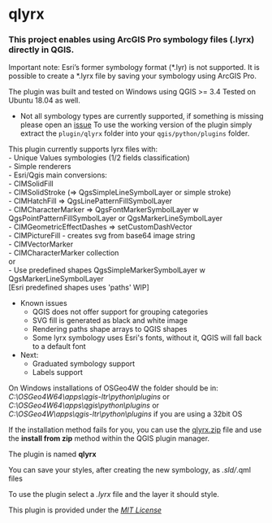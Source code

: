 # qlyrx

### This project enables using ArcGIS Pro symbology files (.lyrx) directly in QGIS.

Important note: Esri’s former symbology format (*.lyr) is not supported. 
It is possible to create a *.lyrx file by saving your symbology using ArcGIS Pro.

The plugin was built and tested on Windows using QGIS >= 3.4 
Tested on Ubuntu 18.04 as well.  

* Not all symbology types are currently supported, if something is missing please open an [issue](https://github.com/arc2qgis/lyrxtoqml/issues)
To use the working version of the plugin simply extract the `plugin/qlyrx` folder into your `qgis/python/plugins` folder.

This plugin currently supports lyrx files with:  
	- Unique Values symbologies (1/2 fields classification)  
	- Simple renderers  
	- Esri/Qgis main conversions:  
		- CIMSolidFill  
		- CIMSolidStroke (=> QgsSimpleLineSymbolLayer or simple stroke)  			
		- CIMHatchFill => QgsLinePatternFillSymbolLayer  
		- CIMCharacterMarker => QgsFontMarkerSymbolLayer w QgsPointPatternFillSymbolLayer or QgsMarkerLineSymbolLayer    
		- CIMGeometricEffectDashes => setCustomDashVector  
		- CIMPictureFill - creates svg from base64 image string	  	
		- CIMVectorMarker  
			- CIMCharacterMarker collection  
			or  
			- Use predefined shapes QgsSimpleMarkerSymbolLayer w QgsMarkerLineSymbolLayer  
			[Esri predefined shapes uses 'paths' WIP]  
- Known issues 
	- QGIS does not offer support for grouping categories
	- SVG fill is generated as black and white image
	- Rendering paths shape arrays to QGIS shapes
	- Some lyrx symbology uses Esri's fonts, without it, QGIS will fall back to a default font
- Next:
	- Graduated symbology support
	- Labels support	
  
On Windows installations of OSGeo4W the folder should be in:  
*C:\OSGeo4W64\apps\qgis-ltr\python\plugins* or  
*C:\OSGeo4W64\apps\qgis\python\plugins* or  
*C:\OSGeo4W\apps\qgis-ltr\python\plugins* if you are using a 32bit OS   
  

If  the installation method fails for you, you can use the [qlyrx.zip](./plugin/qlyrx/qlyrx.zip) file and use the **install from zip** method within the QGIS plugin manager.  
    
The plugin is named **qlyrx**  

You can save your styles, after creating the new symbology, as *.sld/*.qml files

To use the plugin select a *.lyrx* file and the layer it should style.


This plugin is provided under the [*MIT License*](LICENSE)
